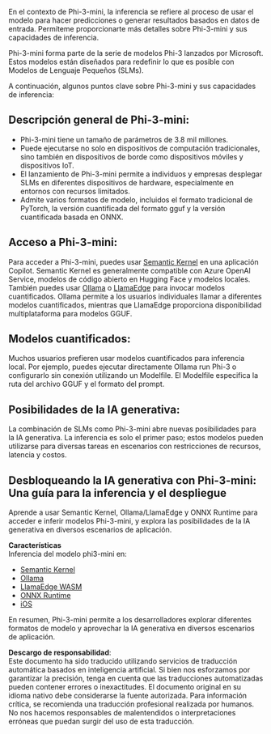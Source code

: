 En el contexto de Phi-3-mini, la inferencia se refiere al proceso de usar el modelo para hacer predicciones o generar resultados basados en datos de entrada. Permíteme proporcionarte más detalles sobre Phi-3-mini y sus capacidades de inferencia.

Phi-3-mini forma parte de la serie de modelos Phi-3 lanzados por Microsoft. Estos modelos están diseñados para redefinir lo que es posible con Modelos de Lenguaje Pequeños (SLMs).

A continuación, algunos puntos clave sobre Phi-3-mini y sus capacidades de inferencia:

## **Descripción general de Phi-3-mini:**
- Phi-3-mini tiene un tamaño de parámetros de 3.8 mil millones.
- Puede ejecutarse no solo en dispositivos de computación tradicionales, sino también en dispositivos de borde como dispositivos móviles y dispositivos IoT.
- El lanzamiento de Phi-3-mini permite a individuos y empresas desplegar SLMs en diferentes dispositivos de hardware, especialmente en entornos con recursos limitados.
- Admite varios formatos de modelo, incluidos el formato tradicional de PyTorch, la versión cuantificada del formato gguf y la versión cuantificada basada en ONNX.

## **Acceso a Phi-3-mini:**
Para acceder a Phi-3-mini, puedes usar [Semantic Kernel](https://github.com/microsoft/SemanticKernelCookBook?WT.mc_id=aiml-138114-kinfeylo) en una aplicación Copilot. Semantic Kernel es generalmente compatible con Azure OpenAI Service, modelos de código abierto en Hugging Face y modelos locales.  
También puedes usar [Ollama](https://ollama.com) o [LlamaEdge](https://llamaedge.com) para invocar modelos cuantificados. Ollama permite a los usuarios individuales llamar a diferentes modelos cuantificados, mientras que LlamaEdge proporciona disponibilidad multiplataforma para modelos GGUF.

## **Modelos cuantificados:**
Muchos usuarios prefieren usar modelos cuantificados para inferencia local. Por ejemplo, puedes ejecutar directamente Ollama run Phi-3 o configurarlo sin conexión utilizando un Modelfile. El Modelfile especifica la ruta del archivo GGUF y el formato del prompt.

## **Posibilidades de la IA generativa:**
La combinación de SLMs como Phi-3-mini abre nuevas posibilidades para la IA generativa. La inferencia es solo el primer paso; estos modelos pueden utilizarse para diversas tareas en escenarios con restricciones de recursos, latencia y costos.

## **Desbloqueando la IA generativa con Phi-3-mini: Una guía para la inferencia y el despliegue**  
Aprende a usar Semantic Kernel, Ollama/LlamaEdge y ONNX Runtime para acceder e inferir modelos Phi-3-mini, y explora las posibilidades de la IA generativa en diversos escenarios de aplicación.

**Características**  
Inferencia del modelo phi3-mini en:

- [Semantic Kernel](https://github.com/Azure-Samples/Phi-3MiniSamples/tree/main/semantickernel?WT.mc_id=aiml-138114-kinfeylo)  
- [Ollama](https://github.com/Azure-Samples/Phi-3MiniSamples/tree/main/ollama?WT.mc_id=aiml-138114-kinfeylo)  
- [LlamaEdge WASM](https://github.com/Azure-Samples/Phi-3MiniSamples/tree/main/wasm?WT.mc_id=aiml-138114-kinfeylo)  
- [ONNX Runtime](https://github.com/Azure-Samples/Phi-3MiniSamples/tree/main/onnx?WT.mc_id=aiml-138114-kinfeylo)  
- [iOS](https://github.com/Azure-Samples/Phi-3MiniSamples/tree/main/ios?WT.mc_id=aiml-138114-kinfeylo)  

En resumen, Phi-3-mini permite a los desarrolladores explorar diferentes formatos de modelo y aprovechar la IA generativa en diversos escenarios de aplicación.

**Descargo de responsabilidad**:  
Este documento ha sido traducido utilizando servicios de traducción automática basados en inteligencia artificial. Si bien nos esforzamos por garantizar la precisión, tenga en cuenta que las traducciones automatizadas pueden contener errores o inexactitudes. El documento original en su idioma nativo debe considerarse la fuente autorizada. Para información crítica, se recomienda una traducción profesional realizada por humanos. No nos hacemos responsables de malentendidos o interpretaciones erróneas que puedan surgir del uso de esta traducción.